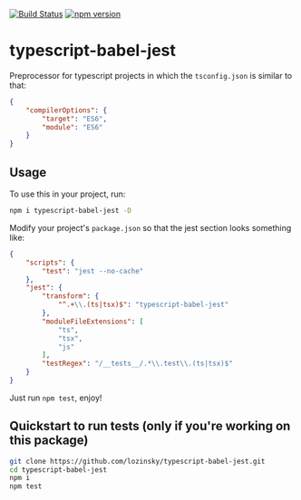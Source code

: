 [![Build Status](https://travis-ci.org/lozinsky/typescript-babel-jest.svg?branch=master)](https://travis-ci.org/lozinsky/typescript-babel-jest)
[![npm version](https://img.shields.io/npm/v/typescript-babel-jest.svg?style=flat)](https://www.npmjs.com/package/typescript-babel-jest)

# typescript-babel-jest

Preprocessor for typescript projects in which the ```tsconfig.json``` is similar to that:

```json
{
    "compilerOptions": {
        "target": "ES6",
        "module": "ES6"
    }
}
```

## Usage

To use this in your project, run:

```sh
npm i typescript-babel-jest -D
```

Modify your project's ```package.json``` so that the jest section looks something like:

```json
{
    "scripts": {
        "test": "jest --no-cache"
    },
    "jest": {
        "transform": {
            "^.+\\.(ts|tsx)$": "typescript-babel-jest"
        },
        "moduleFileExtensions": [
            "ts",
            "tsx",
            "js"
        ],
        "testRegex": "/__tests__/.*\\.test\\.(ts|tsx)$"
    }
}
```

Just run ```npm test```, enjoy!

## Quickstart to run tests (only if you're working on this package)

```sh
git clone https://github.com/lozinsky/typescript-babel-jest.git
cd typescript-babel-jest
npm i
npm test
```